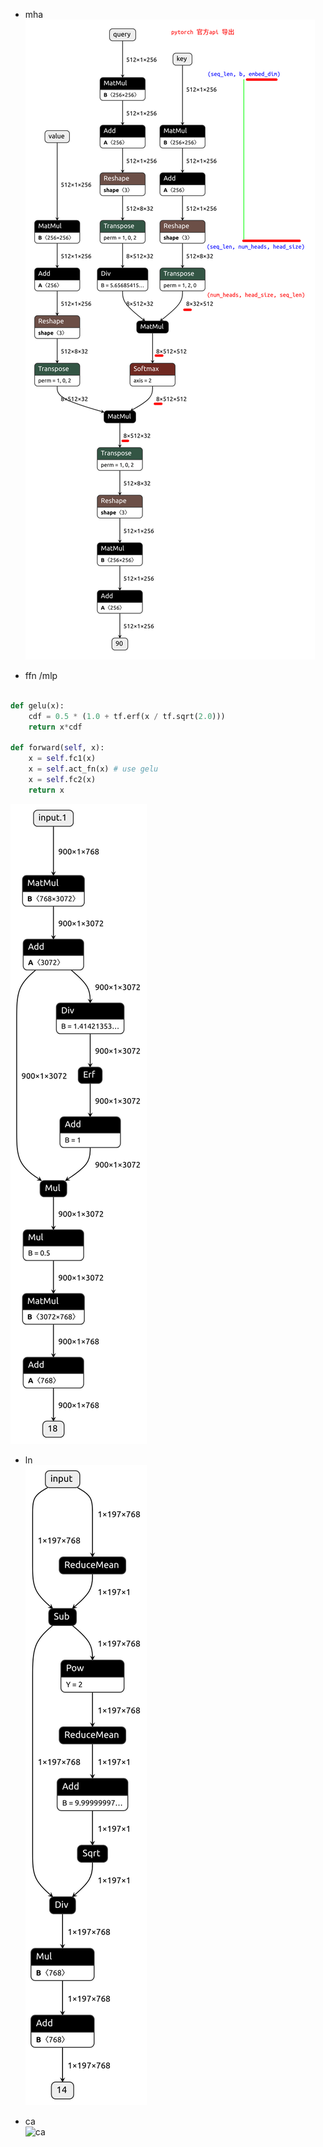 
+ mha    
![mha](pt_self_atten.png)     

+ ffn /mlp
```py

def gelu(x):
    cdf = 0.5 * (1.0 + tf.erf(x / tf.sqrt(2.0)))
    return x*cdf

def forward(self, x):
    x = self.fc1(x)
    x = self.act_fn(x) # use gelu  
    x = self.fc2(x)
    return x
```   
![ffn](ffn.png)

+ ln    
![ln](ln.png)

+ ca     
![ca](ca.png)
